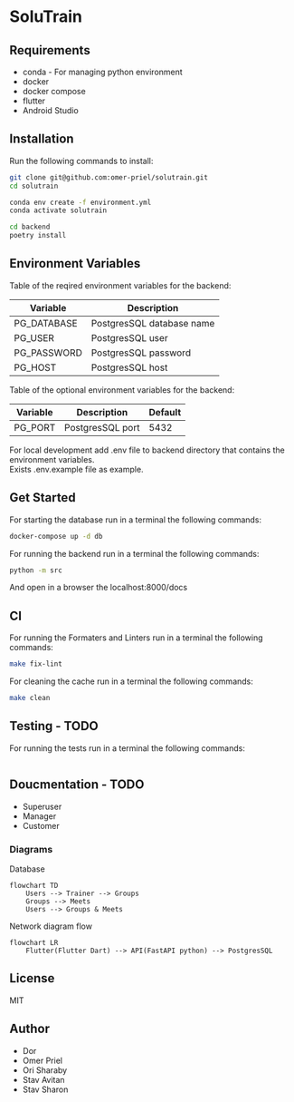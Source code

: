 # SoluTrain

## Requirements

* conda - For managing python environment
* docker
* docker compose
* flutter
* Android Studio

## Installation

Run the following commands to install:

```bash
git clone git@github.com:omer-priel/solutrain.git
cd solutrain

conda env create -f environment.yml
conda activate solutrain

cd backend
poetry install
```

## Environment Variables

Table of the reqired environment variables for the backend:

| Variable    | Description               |
|-------------|---------------------------|
| PG_DATABASE | PostgresSQL database name |
| PG_USER     | PostgresSQL user          |
| PG_PASSWORD | PostgresSQL password      |
| PG_HOST     | PostgresSQL host          |

Table of the optional environment variables for the backend:

| Variable | Description      | Default |
|----------|------------------|---------|
| PG_PORT  | PostgresSQL port | 5432    |

For local development add .env file to backend directory that contains the environment variables. \
Exists .env.example file as example.

## Get Started

For starting the database run in a terminal the following commands:

```bash
docker-compose up -d db
```

For running the backend run in a terminal the following commands:

```bash
python -m src
```

And open in a browser the localhost:8000/docs

## CI

For running the Formaters and Linters run in a terminal the following commands:

```bash
make fix-lint
```

For cleaning the cache run in a terminal the following commands:

```bash
make clean
```

## Testing - TODO

For running the tests run in a terminal the following commands:

```bash
```

## Doucmentation - TODO 

* Superuser
* Manager
* Customer

### Diagrams

Database

```mermaid
flowchart TD
    Users --> Trainer --> Groups
    Groups --> Meets
    Users --> Groups & Meets
```

Network diagram flow

```mermaid
flowchart LR
    Flutter(Flutter Dart) --> API(FastAPI python) --> PostgresSQL
```

## License

MIT

## Author

* Dor
* Omer Priel
* Ori Sharaby
* Stav Avitan
* Stav Sharon
